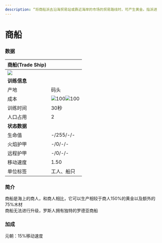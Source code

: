 ```yaml
---
description: “将商船派去沿海贸易站或靠近海岸的市场的贸易路线时，可产生黄金。指派进行交易后，商船将在本国码头和交易目标间不断往返。您也可以指定一个新的本国码头”
---
```


# 商船

### 数据

| 商船(Trade Ship)                                                                                           |                                                                                                                                                                                                      |
| -------------------------------------------------------------------------------------------------------- | ---------------------------------------------------------------------------------------------------------------------------------------------------------------------------------------------------- |
| ![](https://seicing-1257171891.cos.ap-nanjing.myqcloud.com/3fatcatpool/aoe4/tech/%E5%95%86%E8%88%B9.png) |                                                                                                                                                                                                      |
| **训练信息**                                                                                                 |                                                                                                                                                                                                      |
| 产地                                                                                                       | 码头                                                                                                                                                                                                   |
| 成本                                                                                                       | ![](https://seicing-1257171891.cos.ap-nanjing.myqcloud.com/3fatcatpool/aoe4/tech/%E6%9C%A8.png)100![](https://seicing-1257171891.cos.ap-nanjing.myqcloud.com/3fatcatpool/aoe4/tech/%E9%87%91.png)100 |
| 训练时间                                                                                                     | 30秒                                                                                                                                                                                                  |
| 人口占用                                                                                                     | 2                                                                                                                                                                                                    |
| **状态数据**                                                                                                 |                                                                                                                                                                                                      |
| 生命值                                                                                                      | -/255/-/-                                                                                                                                                                                            |
| 火焰护甲                                                                                                     | -/0/-/-                                                                                                                                                                                              |
| 远程护甲                                                                                                     | -/0/-/-                                                                                                                                                                                              |
| 移动速度                                                                                                     | 1.50                                                                                                                                                                                                 |
| 单位标签                                                                                                     | 工人、船只                                                                                                                                                                                                |

### 简介 <a href="#jia" id="jia"></a>

商船是海上的商人，和商人相比，它可以生产相较于商人150%的黄金以及额外的75%木材\
商船无法进行升级，罗斯人拥有独特的罗德亚商船

### 加成

元朝：15%移动速度

